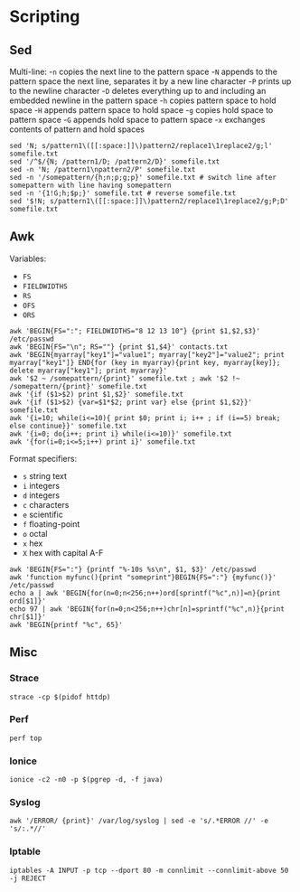 # Scripting

## Sed

Multi-line:
-`n` copies the next line to the pattern space
-`N` appends to the pattern space the next line, separates it by a new line character
-`P` prints up to the newline character
-`D` deletes everything up to and including an embedded newline in the pattern space
-`h` copies pattern space to hold space
-`H` appends pattern space to hold space
-`g` copies hold space to pattern space
-`G` appends hold space to pattern space
-`x` exchanges contents of pattern and hold spaces

```
sed 'N; s/pattern1\([[:space:]]\)pattern2/replace1\1replace2/g;l' somefile.txt
sed '/^$/{N; /pattern1/D; /pattern2/D}' somefile.txt
sed -n 'N; /pattern1\npattern2/P' somefile.txt
sed -n '/somepattern/{h;n;p;g;p}' somefile.txt # switch line after somepattern with line having somepattern
sed -n '{1!G;h;$p;}' somefile.txt # reverse somefile.txt
sed '$!N; s/pattern1\([[:space:]]\)pattern2/replace1\1replace2/g;P;D' somefile.txt
```

## Awk

Variables:
- `FS`
- `FIELDWIDTHS`
- `RS`
- `OFS`
- `ORS`

```
awk 'BEGIN{FS=":"; FIELDWIDTHS="8 12 13 10"} {print $1,$2,$3}' /etc/passwd
awk 'BEGIN{FS="\n"; RS=""} {print $1,$4}' contacts.txt
awk 'BEGIN{myarray["key1"]="value1"; myarray["key2"]="value2"; print myarray["key1"]} END{for (key in myarray){print key, myarray[key]}; delete myarray["key1"]; print myarray}'
awk '$2 ~ /somepattern/{print}' somefile.txt ; awk '$2 !~ /somepattern/{print}' somefile.txt
awk '{if ($1>$2) print $1,$2}' somefile.txt
awk '{if ($1>$2) {var=$1*$2; print var} else {print $1,$2}}' somefile.txt
awk '{i=10; while(i<=10){ print $0; print i; i++ ; if (i==5) break; else continue}}' somefile.txt
awk '{i=0; do{i++; print i} while(i<=10)}' somefile.txt
awk '{for(i=0;i<=5;i++) print i}' somefile.txt
```

Format specifiers:
- `s` string text
- `i` integers
- `d` integers
- `c` characters
- `e` scientific
- `f` floating-point
- `o` octal
- `x` hex
- `X` hex with capital A-F

```
awk 'BEGIN{FS=":"} {printf "%-10s %s\n", $1, $3}' /etc/passwd
awk 'function myfunc(){print "someprint"}BEGIN{FS=":"} {myfunc()}' /etc/passwd
echo a | awk 'BEGIN{for(n=0;n<256;n++)ord[sprintf("%c",n)]=n}{print ord[$1]}'
echo 97 | awk 'BEGIN{for(n=0;n<256;n++)chr[n]=sprintf("%c",n)}{print chr[$1]}'
awk 'BEGIN{printf "%c", 65}'
```

## Misc

### Strace

```
strace -cp $(pidof httdp)
```

### Perf

```
perf top
```

### Ionice

```
ionice -c2 -n0 -p $(pgrep -d, -f java)
```

### Syslog

```
awk '/ERROR/ {print}' /var/log/syslog | sed -e 's/.*ERROR //' -e 's/:.*//'
```

### Iptable

```
iptables -A INPUT -p tcp --dport 80 -m connlimit --connlimit-above 50 -j REJECT
```


